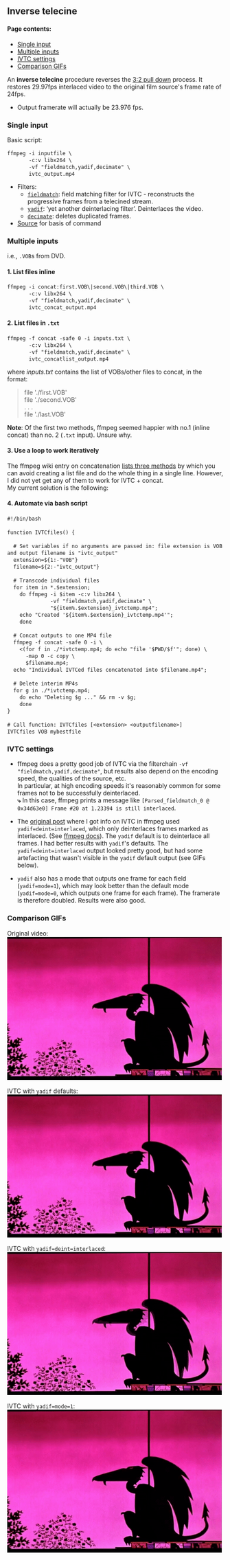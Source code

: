 ## Inverse telecine

#### Page contents:
* [Single input](#single-input)
* [Multiple inputs](#multiple-inputs)
* [IVTC settings](#ivtc-settings)
* [Comparison GIFs](#comparison-gifs)

An **inverse telecine** procedure reverses the [3:2 pull down](https://en.wikipedia.org/wiki/Three-two_pull_down) process. It restores 29.97fps interlaced video to the original film source's frame rate of 24fps.
* Output framerate will actually be 23.976 fps.

### Single input

Basic script:
```
ffmpeg -i inputfile \
       -c:v libx264 \
       -vf "fieldmatch,yadif,decimate" \
       ivtc_output.mp4
```
* Filters:
  * [`fieldmatch`](https://ffmpeg.org/ffmpeg-filters.html#fieldmatch): field matching filter for IVTC - reconstructs the progressive frames from a telecined stream.
  * [`yadif`](https://ffmpeg.org/ffmpeg-filters.html#yadif-1): ‘yet another deinterlacing filter’. Deinterlaces the video.
  * [`decimate`](https://ffmpeg.org/ffmpeg-filters.html#decimate-1): deletes duplicated frames.
* [Source](https://forum.doom9.org/showthread.php?t=172289) for basis of command

<!-- TEST:
ffmpeg -i *.VOB -c:v libx264 -preset veryslow -vf "fieldmatch,yadif,decimate" ivtc_output.mp4 -->

### Multiple inputs

i.e., `.VOB`s from DVD.

#### 1. List files inline

```
ffmpeg -i concat:first.VOB\|second.VOB\|third.VOB \
       -c:v libx264 \
       -vf "fieldmatch,yadif,decimate" \
       ivtc_concat_output.mp4
```

#### 2. List files in `.txt`

```
ffmpeg -f concat -safe 0 -i inputs.txt \
       -c:v libx264 \
       -vf "fieldmatch,yadif,decimate" \
       ivtc_concatlist_output.mp4
```

where _inputs.txt_ contains the list of VOBs/other files to concat, in the format:

<blockquote>file './first.VOB'<br>  
file './second.VOB'<br>   
. . .<br>   
file './last.VOB'</blockquote>

**Note**: Of the first two methods, ffmpeg seemed happier with no.1 (inline concat) than no. 2 (`.txt` input). Unsure why.

#### 3. Use a loop to work iteratively

The ffmpeg wiki entry on concatenation [lists three methods](https://trac.ffmpeg.org/wiki/Concatenate#demuxer) by which you can avoid creating a list file and do the whole thing in a single line. However, I did not yet get any of them to work for IVTC + concat.  
My current solution is the following:

#### 4. Automate via bash script

```
#!/bin/bash

function IVTCfiles() {

  # Set variables if no arguments are passed in: file extension is VOB and output filename is "ivtc_output"
  extension=${1:-"VOB"}
  filename=${2:-"ivtc_output"}

  # Transcode individual files
  for item in *.$extension;
    do ffmpeg -i $item -c:v libx264 \
              -vf "fieldmatch,yadif,decimate" \
              "${item%.$extension}_ivtctemp.mp4";
    echo "Created '${item%.$extension}_ivtctemp.mp4'";
    done

  # Concat outputs to one MP4 file
  ffmpeg -f concat -safe 0 -i \
    <(for f in ./*ivtctemp.mp4; do echo "file '$PWD/$f'"; done) \
      -map 0 -c copy \
      $filename.mp4;
  echo "Individual IVTCed files concatenated into $filename.mp4";

  # Delete interim MP4s
  for g in ./*ivtctemp.mp4;
    do echo "Deleting $g ..." && rm -v $g;
    done
}

# Call function: IVTCfiles [<extension> <outputfilename>]
IVTCfiles VOB mybestfile
```

### IVTC settings

* ffmpeg does a pretty good job of IVTC via the filterchain `-vf "fieldmatch,yadif,decimate"`, but results also depend on the encoding speed, the qualities of the source, etc.  
In particular, at high encoding speeds it's reasonably common for some frames not to be successfully deinterlaced.  
**⤷** In this case, ffmpeg prints a message like `[Parsed_fieldmatch_0 @ 0x34d63e0] Frame #20 at 1.23394 is still interlaced`.

* The [original post](https://forum.doom9.org/showthread.php?t=172289) where I got info on IVTC in ffmpeg used `yadif=deint=interlaced`, which only deinterlaces frames marked as interlaced. (See [ffmpeg docs](https://ffmpeg.org/ffmpeg-filters.html#yadif-1)). The `yadif` default is to deinterlace all frames. I had better results with `yadif`'s defaults. The `yadif=deint=interlaced` output looked pretty good, but had some artefacting that wasn't visible in the `yadif` default output (see GIFs below).

* `yadif` also has a mode that outputs one frame for each field (`yadif=mode=1`), which may look better than the default mode (`yadif=mode=0`, which outputs one frame for each frame). The framerate is therefore doubled. Results were also good.

### Comparison GIFs

Original video:  
![Original video](./images/original_video.gif "Original video")

IVTC with `yadif` defaults:  
![IVTC with yadif defaults](./images/ivtc_video_yadif-defaults.gif "IVTC with yadif defaults")

IVTC with `yadif=deint=interlaced`:  
![IVTC with yadif=deint=interlaced](./images/ivtc_video_yadif-deint-interlaced.gif "IVTC with yadif=deint=interlaced")

IVTC with `yadif=mode=1`:  
![IVTC with yadif=mode=1](./images/ivtc_video_yadif-mode-1.gif "IVTC with yadif=mode=1")
